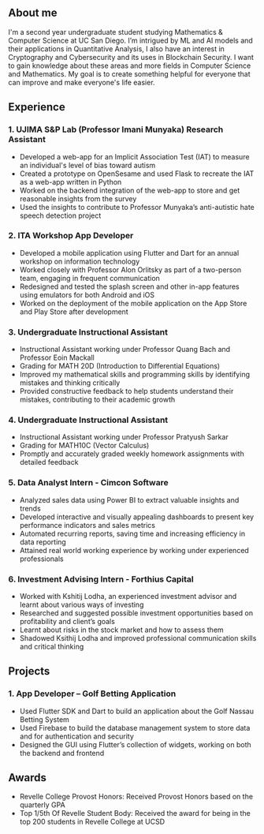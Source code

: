 ## **About me**
I'm a second year undergraduate student studying Mathematics & Computer Science at UC San Diego. I’m intrigued by ML and AI models and their applications in Quantitative Analysis, I also have an interest in Cryptography and Cybersecurity and its uses in Blockchain Security. I want to gain  knowledge about these areas and more fields in Computer Science and Mathematics. My goal is to create something helpful for everyone that can improve and make everyone's life easier.

## Experience
### 1. UJIMA S&P Lab (Professor Imani Munyaka) Research Assistant
- Developed a web-app for an Implicit Association Test (IAT) to measure an individual's level of bias toward autism
- Created a prototype on OpenSesame and used Flask to recreate the IAT as a web-app written in Python
- Worked on the backend integration of the web-app to store and get reasonable insights from the survey
- Used the insights to contribute to Professor Munyaka’s anti-autistic hate speech detection project

### 2. ITA Workshop App Developer
- Developed a mobile application using Flutter and Dart for an annual workshop on information technology
- Worked closely with Professor Alon Orlitsky as part of a two-person team, engaging in frequent communication
- Redesigned and tested the splash screen and other in-app features using emulators for both Android and iOS
- Worked on the deployment of the mobile application on the App Store and Play Store after development

### 3. Undergraduate Instructional Assistant
- Instructional Assistant working under Professor Quang Bach and Professor Eoin Mackall
- Grading for MATH 20D (Introduction to Differential Equations)
- Improved my mathematical skills and programming skills by identifying mistakes and thinking critically
- Provided constructive feedback to help students understand their mistakes, contributing to their academic growth

### 4. Undergraduate Instructional Assistant
- Instructional Assistant working under Professor Pratyush Sarkar
- Grading for MATH10C (Vector Calculus)
- Promptly and accurately graded weekly homework assignments with detailed feedback

### 5. Data Analyst Intern - Cimcon Software
- Analyzed sales data using Power BI to extract valuable insights and trends
- Developed interactive and visually appealing dashboards to present key performance indicators and sales metrics
- Automated recurring reports, saving time and increasing efficiency in data reporting
- Attained real world working experience by working under experienced professionals

### 6. Investment Advising Intern - Forthius Capital
- Worked with Kshitij Lodha, an experienced investment advisor and learnt about various ways of investing
- Researched and suggested possible investment opportunities based on profitability and client’s goals
- Learnt about risks in the stock market and how to assess them
- Shadowed Ksithij Lodha and improved professional communication skills and critical thinking

## Projects
### 1. App Developer – Golf Betting Application
- Used Flutter SDK and Dart to build an application about the Golf Nassau Betting System
- Used Firebase to build the database management system to store data and for authentication and security
- Designed the GUI using Flutter’s collection of widgets, working on both the backend and frontend

## Awards
* Revelle College Provost Honors: Received Provost Honors based on the quarterly GPA
* Top 1/5th Of Revelle Student Body: Received the award for being in the top 200 students in Revelle College at UCSD
